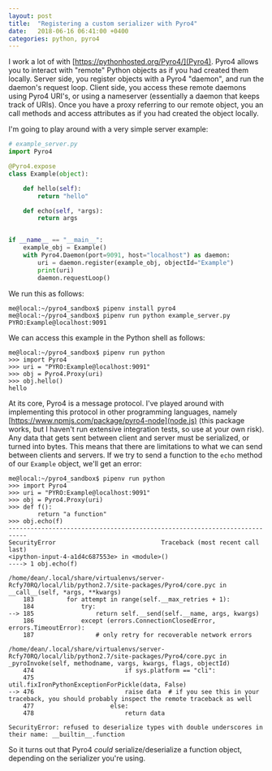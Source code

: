 ```yaml
---
layout: post
title:  "Registering a custom serializer with Pyro4"
date:   2018-06-16 06:41:00 +0400
categories: python, pyro4
---
```


I work a lot of with [https://pythonhosted.org/Pyro4/](Pyro4). Pyro4 allows you
to interact with "remote" Python objects as if you had created them locally.
Server side, you register objects with a Pyro4 "daemon", and run the
daemon's request loop. Client side, you access these remote daemons using
Pyro4 URI's, or using a nameserver (essentially a daemon that keeps track of
URIs). Once you have a proxy referring to our remote object, you an call methods
and access attributes as if you had created the object locally.

I'm going to play around with a very simple server example:

```python
# example_server.py
import Pyro4

@Pyro4.expose
class Example(object):

    def hello(self):
        return "hello"

    def echo(self, *args):
        return args


if __name__ == "__main__":
    example_obj = Example()
    with Pyro4.Daemon(port=9091, host="localhost") as daemon:
        uri = daemon.register(example_obj, objectId="Example")
        print(uri)
        daemon.requestLoop()
```

We run this as follows:

```
me@local:~/pyro4_sandbox$ pipenv install pyro4
me@local:~/pyro4_sandbox$ pipenv run python example_server.py
PYRO:Example@localhost:9091
```

We can access this example in the Python shell as follows:

```
me@local:~/pyro4_sandbox$ pipenv run python
>>> import Pyro4
>>> uri = "PYRO:Example@localhost:9091"
>>> obj = Pyro4.Proxy(uri)
>>> obj.hello()
hello
```

At its core, Pyro4 is a message protocol. I've played around with implementing
this protocol in other programming languages, namely
[https://www.npmjs.com/package/pyro4-node](node.js) (this package works, but
I haven't run extensive integration tests, so use at your own risk). Any data
that gets sent between client and server must be serialized, or turned into
bytes. This means that there are limitations to what we can send between clients
and servers. If we try to send a function to the `echo` method of our `Example`
object, we'll get an error:


```
me@local:~/pyro4_sandbox$ pipenv run python
>>> import Pyro4
>>> uri = "PYRO:Example@localhost:9091"
>>> obj = Pyro4.Proxy(uri)
>>> def f():
        return "a function"
>>> obj.echo(f)
---------------------------------------------------------------------------
SecurityError                             Traceback (most recent call last)
<ipython-input-4-a1d4c687553e> in <module>()
----> 1 obj.echo(f)

/home/dean/.local/share/virtualenvs/server-Rcfy70RQ/local/lib/python2.7/site-packages/Pyro4/core.pyc in __call__(self, *args, **kwargs)
    183         for attempt in range(self.__max_retries + 1):
    184             try:
--> 185                 return self.__send(self.__name, args, kwargs)
    186             except (errors.ConnectionClosedError, errors.TimeoutError):
    187                 # only retry for recoverable network errors

/home/dean/.local/share/virtualenvs/server-Rcfy70RQ/local/lib/python2.7/site-packages/Pyro4/core.pyc in _pyroInvoke(self, methodname, vargs, kwargs, flags, objectId)
    474                         if sys.platform == "cli":
    475                             util.fixIronPythonExceptionForPickle(data, False)
--> 476                         raise data  # if you see this in your traceback, you should probably inspect the remote traceback as well
    477                     else:
    478                         return data

SecurityError: refused to deserialize types with double underscores in their name: __builtin__.function
```

So it turns out that Pyro4 _could_ serialize/deserialize a function object,
depending on the serializer you're using.
